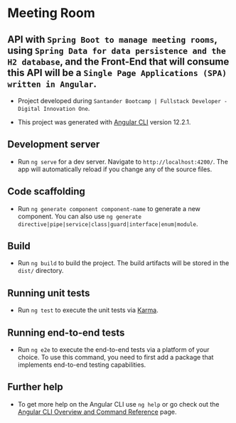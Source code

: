 # Meeting Room

## API with `Spring Boot to manage meeting rooms`, using `Spring Data for data persistence and the H2 database`, and the Front-End that will consume this API will be a `Single Page Applications (SPA) written in Angular`. 

* Project developed during `Santander Bootcamp | Fullstack Developer - Digital Innovation One`.

* This project was generated with [Angular CLI](https://github.com/angular/angular-cli) version 12.2.1.

## Development server

* Run `ng serve` for a dev server. Navigate to `http://localhost:4200/`. The app will automatically reload if you change any of the source files.

## Code scaffolding

* Run `ng generate component component-name` to generate a new component. You can also use `ng generate directive|pipe|service|class|guard|interface|enum|module`.

## Build

* Run `ng build` to build the project. The build artifacts will be stored in the `dist/` directory.

## Running unit tests

* Run `ng test` to execute the unit tests via [Karma](https://karma-runner.github.io).

## Running end-to-end tests

* Run `ng e2e` to execute the end-to-end tests via a platform of your choice. To use this command, you need to first add a package that implements end-to-end testing capabilities.

## Further help

* To get more help on the Angular CLI use `ng help` or go check out the [Angular CLI Overview and Command Reference](https://angular.io/cli) page.
